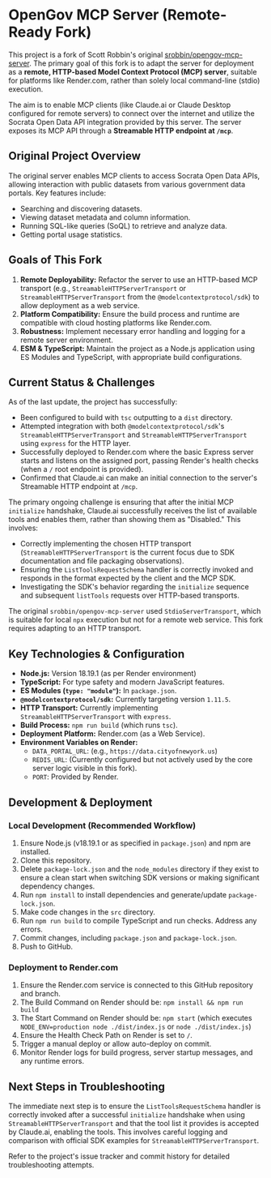 # OpenGov MCP Server (Remote-Ready Fork)

This project is a fork of Scott Robbin's original [srobbin/opengov-mcp-server](https://github.com/srobbin/opengov-mcp-server). The primary goal of this fork is to adapt the server for deployment as a **remote, HTTP-based Model Context Protocol (MCP) server**, suitable for platforms like Render.com, rather than solely local command-line (stdio) execution.

The aim is to enable MCP clients (like Claude.ai or Claude Desktop configured for remote servers) to connect over the internet and utilize the Socrata Open Data API integration provided by this server. The server exposes its MCP API through a **Streamable HTTP endpoint at `/mcp`**.

## Original Project Overview

The original server enables MCP clients to access Socrata Open Data APIs, allowing interaction with public datasets from various government data portals. Key features include:

*   Searching and discovering datasets.
*   Viewing dataset metadata and column information.
*   Running SQL-like queries (SoQL) to retrieve and analyze data.
*   Getting portal usage statistics.

## Goals of This Fork

1.  **Remote Deployability:** Refactor the server to use an HTTP-based MCP transport (e.g., `StreamableHTTPServerTransport` or `StreamableHTTPServerTransport` from the `@modelcontextprotocol/sdk`) to allow deployment as a web service.
2.  **Platform Compatibility:** Ensure the build process and runtime are compatible with cloud hosting platforms like Render.com.
3.  **Robustness:** Implement necessary error handling and logging for a remote server environment.
4.  **ESM & TypeScript:** Maintain the project as a Node.js application using ES Modules and TypeScript, with appropriate build configurations.

## Current Status & Challenges

As of the last update, the project has successfully:
*   Been configured to build with `tsc` outputting to a `dist` directory.
*   Attempted integration with both `@modelcontextprotocol/sdk`'s `StreamableHTTPServerTransport` and `StreamableHTTPServerTransport` using `express` for the HTTP layer.
*   Successfully deployed to Render.com where the basic Express server starts and listens on the assigned port, passing Render's health checks (when a `/` root endpoint is provided).
*   Confirmed that Claude.ai can make an initial connection to the server's Streamable HTTP endpoint at `/mcp`.

The primary ongoing challenge is ensuring that after the initial MCP `initialize` handshake, Claude.ai successfully receives the list of available tools and enables them, rather than showing them as "Disabled." This involves:
*   Correctly implementing the chosen HTTP transport (`StreamableHTTPServerTransport` is the current focus due to SDK documentation and file packaging observations).
*   Ensuring the `ListToolsRequestSchema` handler is correctly invoked and responds in the format expected by the client and the MCP SDK.
*   Investigating the SDK's behavior regarding the `initialize` sequence and subsequent `listTools` requests over HTTP-based transports.

The original `srobbin/opengov-mcp-server` used `StdioServerTransport`, which is suitable for local `npx` execution but not for a remote web service. This fork requires adapting to an HTTP transport.

## Key Technologies & Configuration

*   **Node.js:** Version 18.19.1 (as per Render environment)
*   **TypeScript:** For type safety and modern JavaScript features.
*   **ES Modules (`type: "module"`):** In `package.json`.
*   **`@modelcontextprotocol/sdk`:** Currently targeting version `1.11.5`.
*   **HTTP Transport:** Currently implementing `StreamableHTTPServerTransport` with `express`.
*   **Build Process:** `npm run build` (which runs `tsc`).
*   **Deployment Platform:** Render.com (as a Web Service).
*   **Environment Variables on Render:**
    *   `DATA_PORTAL_URL`: (e.g., `https://data.cityofnewyork.us`)
    *   `REDIS_URL`: (Currently configured but not actively used by the core server logic visible in this fork).
    *   `PORT`: Provided by Render.

## Development & Deployment

### Local Development (Recommended Workflow)

1.  Ensure Node.js (v18.19.1 or as specified in `package.json`) and npm are installed.
2.  Clone this repository.
3.  Delete `package-lock.json` and the `node_modules` directory if they exist to ensure a clean start when switching SDK versions or making significant dependency changes.
4.  Run `npm install` to install dependencies and generate/update `package-lock.json`.
5.  Make code changes in the `src` directory.
6.  Run `npm run build` to compile TypeScript and run checks. Address any errors.
7.  Commit changes, including `package.json` and `package-lock.json`.
8.  Push to GitHub.

### Deployment to Render.com

1.  Ensure the Render.com service is connected to this GitHub repository and branch.
2.  The Build Command on Render should be: `npm install && npm run build`
3.  The Start Command on Render should be: `npm start` (which executes `NODE_ENV=production node ./dist/index.js` or `node ./dist/index.js`)
4.  Ensure the Health Check Path on Render is set to `/`.
5.  Trigger a manual deploy or allow auto-deploy on commit.
6.  Monitor Render logs for build progress, server startup messages, and any runtime errors.

## Next Steps in Troubleshooting

The immediate next step is to ensure the `ListToolsRequestSchema` handler is correctly invoked after a successful `initialize` handshake when using `StreamableHTTPServerTransport` and that the tool list it provides is accepted by Claude.ai, enabling the tools. This involves careful logging and comparison with official SDK examples for `StreamableHTTPServerTransport`.

Refer to the project's issue tracker and commit history for detailed troubleshooting attempts.
